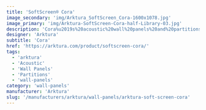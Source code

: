 ```yaml
---
title: 'SoftScreen® Cora'
image_secondary: 'img/Arktura_SoftScreen_Cora-1600x1078.jpg'
image_primary: 'img/Arktura-SoftScreen-Cora-half-Library-03.jpg'
description: 'Cora%u2019s%20acoustic%20wall%20panels%20and%20partitions%20reimagine%20a%20timeless%20pattern.%20By%20adding%20scattered%20solid%20forms%20to%20the%20diamond%20grid%2C%20you%20get%20a%20modern%20take%20on%20a%20classic%20look%20that%20is%20sure%20to%20turn%20heads%20%u2014%20though%20they%u2019ll%20keep%20sound%20control%20exactly%20where%20you%20need%20it%20thanks%20to%20their%20Soft%20Sound%20material.%A0%20These%20panels%20can%20be%20either%20fixed%20into%20place%20cable%20hung%2C%20wall%20mounted%2C%20or%20set%20on%20a%20track%20to%20serve%20as%20operable%20dividers.%20Cora%20is%20available%20in%20full%20and%20half%20pattern%20panels%20to%20provide%20flexibility%20in%20acoustic%20performance%20and%20peace%20of%20mind.%20%A0'
designer: 'Arktura'
subtitle: 'Cora'
href: 'https://arktura.com/product/softscreen-cora/'
tags:
  - 'arktura'
  - 'Acoustic'
  - 'Wall Panels'
  - 'Partitions'
  - 'wall-panels'
category: 'wall-panels'
manufacturer: 'Arktura'
slug: '/manufacturers/arktura/wall-panels/arktura-soft-screen-cora'
---
```

